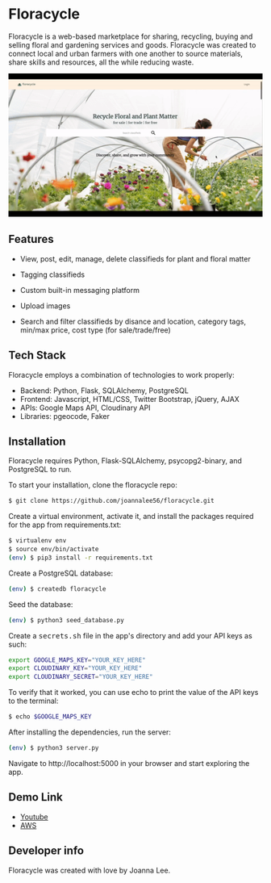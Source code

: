 # Floracycle

Floracycle is a web-based marketplace for sharing, recycling, buying and selling floral and gardening services and goods. Floracycle was created to connect local and urban farmers with one another to source materials, share skills and resources, all the while reducing waste.

![Floracycle overview](/static/images/Floracycle1.gif)

## Features

- View, post, edit, manage, delete classifieds for plant and floral matter

- Tagging classifieds

- Custom built-in messaging platform

- Upload images

- Search and filter classifieds by disance and location, category tags, min/max price, cost type (for sale/trade/free)


## Tech Stack

Floracycle employs a combination of technologies to work properly:

- Backend: Python, Flask, SQLAlchemy, PostgreSQL 
- Frontend: Javascript, HTML/CSS, Twitter Bootstrap, jQuery, AJAX
- APIs: Google Maps API, Cloudinary API
- Libraries: pgeocode, Faker


## Installation

Floracycle requires Python, Flask-SQLAlchemy, psycopg2-binary, and PostgreSQL to run.


To start your installation, clone the floracycle repo:
```sh
$ git clone https://github.com/joannalee56/floracycle.git
```


Create a virtual environment, activate it, and install the packages required for the app from requirements.txt:
```sh
$ virtualenv env
$ source env/bin/activate
(env) $ pip3 install -r requirements.txt
```


Create a PostgreSQL database:
```sh
(env) $ createdb floracycle
```


Seed the database:
```sh
(env) $ python3 seed_database.py
```


Create a <kbd>secrets.sh</kbd> file in the app's directory and add your API keys as such:
```sh
export GOOGLE_MAPS_KEY="YOUR_KEY_HERE"
export CLOUDINARY_KEY="YOUR_KEY_HERE"
export CLOUDINARY_SECRET="YOUR_KEY_HERE"
```


To verify that it worked, you can use echo to print the value of the API keys to the terminal:
```sh
$ echo $GOOGLE_MAPS_KEY
```


After installing the dependencies, run the server:
```sh
(env) $ python3 server.py
```


Navigate to http://localhost:5000 in your browser and start exploring the app.




## Demo Link

- [Youtube](https://youtu.be/LvU7Bgee-mU)
- [AWS](http://35.88.128.246/)

## Developer info

Floracycle was created with love by Joanna Lee.


